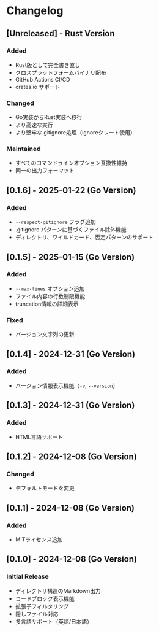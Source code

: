 # Changelog

## [Unreleased] - Rust Version

### Added
- Rust版として完全書き直し
- クロスプラットフォームバイナリ配布
- GitHub Actions CI/CD
- crates.io サポート

### Changed
- Go実装からRust実装へ移行
- より高速な実行
- より堅牢な.gitignore処理（ignoreクレート使用）

### Maintained
- すべてのコマンドラインオプション互換性維持
- 同一の出力フォーマット

## [0.1.6] - 2025-01-22 (Go Version)

### Added
- `--respect-gitignore` フラグ追加
- .gitignore パターンに基づくファイル除外機能
- ディレクトリ、ワイルドカード、否定パターンのサポート

## [0.1.5] - 2025-01-15 (Go Version)

### Added
- `--max-lines` オプション追加
- ファイル内容の行数制限機能
- truncation情報の詳細表示

### Fixed
- バージョン文字列の更新

## [0.1.4] - 2024-12-31 (Go Version)

### Added
- バージョン情報表示機能（`-v`, `--version`）

## [0.1.3] - 2024-12-31 (Go Version)

### Added
- HTML言語サポート

## [0.1.2] - 2024-12-08 (Go Version)

### Changed
- デフォルトモードを変更

## [0.1.1] - 2024-12-08 (Go Version)

### Added
- MITライセンス追加

## [0.1.0] - 2024-12-08 (Go Version)

### Initial Release
- ディレクトリ構造のMarkdown出力
- コードブロック表示機能
- 拡張子フィルタリング
- 隠しファイル対応
- 多言語サポート（英語/日本語）